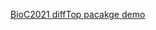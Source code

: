 [BioC2021 diffTop pacakge demo](https://github.com/PratheepaJ/BioC2021_diffTop_demo/blob/master/diffTop_demo.pdf)

